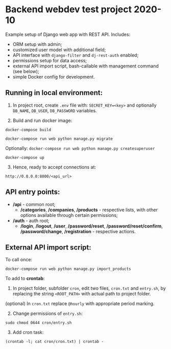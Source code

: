 Backend webdev test project 2020-10
===
Example setup of Django web app with REST API. Includes:
- ORM setup with admin;
- customized user model with additional field;
- API interface with `django-filter` and `dj-rest-auth` enabled;
- permissions setup for data access;
- external API import script, bash-callable with management command (see below);
- simple Docker config for development.

Running in local environment:
-
1) In project root, create `.env` file with:
`SECRET_KEY=<key>`
and optionally `DB_NAME`, `DB_USER`, `DB_PASSWORD` variables.

2) Build and run docker image:

`docker-compose build`

`docker-compose run web python manage.py migrate`

Optionally: `docker-compose run web python manage.py createsuperuser`

`docker-compose up`

3) Hence, ready to accept connections at:

`http://0.0.0.0:8000/<api_url>`

API entry points:
-
-  __/api__ - common root;
	-  __/categories__, __/companies__, __/products__ - respective lists, with other options available through certain permissions;
-  __/auth__ - auth root;
	-  __/login__, __/logout__, __/user__, __/password/reset__, __/password/reset/confirm__, __/password/change__, __/registration__ - respective actions.

External API import script:
-
To call once:

`docker-compose run web python manage.py import_products`

To add to __crontab__:
1) In project folder, subfolder `cron`, edit two files, `cron.txt` and `entry.sh`, by replacing the string `<ROOT_PATH>` with actual path to project folder.

(optional) In `cron.txt` replace `@hourly` with appropriate period marking.

2) Change permissions of `entry.sh`:

`sudo chmod 0644 cron/entry.sh`

3) Add cron task:

`(crontab -l; cat cron/cron.txt) | crontab -`
